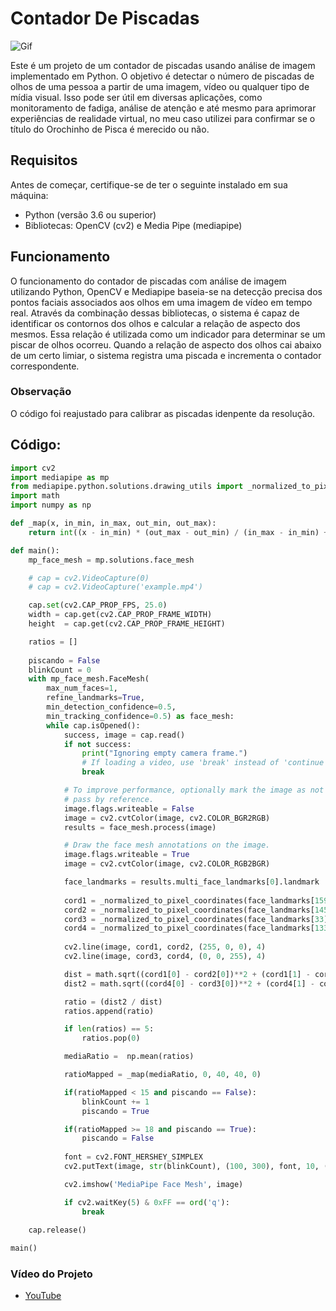 # Contador De Piscadas
![Gif](https://github.com/AntonioABLima/Contador-De-Piscadas/blob/main/Media/MainGif.gif?raw=true)

Este é um projeto de um contador de piscadas usando análise de imagem implementado em Python. O objetivo é detectar o número de piscadas de olhos de uma pessoa a partir de uma imagem, vídeo ou qualquer tipo de mídia visual. Isso pode ser útil em diversas aplicações, como monitoramento de fadiga, análise de atenção e até mesmo para aprimorar experiências de realidade virtual, no meu caso utilizei para confirmar se o título do Orochinho de Pisca é merecido ou não.

## Requisitos
Antes de começar, certifique-se de ter o seguinte instalado em sua máquina:
- Python (versão 3.6 ou superior)
- Bibliotecas: OpenCV (cv2) e Media Pipe (mediapipe)

## Funcionamento
O funcionamento do contador de piscadas com análise de imagem utilizando Python, OpenCV e Mediapipe baseia-se na detecção precisa dos pontos faciais associados aos olhos em uma imagem de vídeo em tempo real. Através da combinação dessas bibliotecas, o sistema é capaz de identificar os contornos dos olhos e calcular a relação de aspecto dos mesmos. Essa relação é utilizada como um indicador para determinar se um piscar de olhos ocorreu. Quando a relação de aspecto dos olhos cai abaixo de um certo limiar, o sistema registra uma piscada e incrementa o contador correspondente. 
### Observação
O código foi reajustado para calibrar as piscadas idenpente da resolução.

## Código:
```python
import cv2
import mediapipe as mp
from mediapipe.python.solutions.drawing_utils import _normalized_to_pixel_coordinates
import math
import numpy as np

def _map(x, in_min, in_max, out_min, out_max):
    return int((x - in_min) * (out_max - out_min) / (in_max - in_min) + out_min)

def main():
    mp_face_mesh = mp.solutions.face_mesh

    # cap = cv2.VideoCapture(0)
    # cap = cv2.VideoCapture('example.mp4')

    cap.set(cv2.CAP_PROP_FPS, 25.0)
    width = cap.get(cv2.CAP_PROP_FRAME_WIDTH)
    height  = cap.get(cv2.CAP_PROP_FRAME_HEIGHT)

    ratios = []
    
    piscando = False
    blinkCount = 0
    with mp_face_mesh.FaceMesh(
        max_num_faces=1,
        refine_landmarks=True,
        min_detection_confidence=0.5,
        min_tracking_confidence=0.5) as face_mesh:
        while cap.isOpened():
            success, image = cap.read()
            if not success:
                print("Ignoring empty camera frame.")
                # If loading a video, use 'break' instead of 'continue'.
                break

            # To improve performance, optionally mark the image as not writeable to
            # pass by reference.
            image.flags.writeable = False
            image = cv2.cvtColor(image, cv2.COLOR_BGR2RGB)
            results = face_mesh.process(image)

            # Draw the face mesh annotations on the image.
            image.flags.writeable = True
            image = cv2.cvtColor(image, cv2.COLOR_RGB2BGR)

            face_landmarks = results.multi_face_landmarks[0].landmark
                
            cord1 = _normalized_to_pixel_coordinates(face_landmarks[159].x, face_landmarks[159].y, width, height)
            cord2 = _normalized_to_pixel_coordinates(face_landmarks[145].x, face_landmarks[145].y, width, height)
            cord3 = _normalized_to_pixel_coordinates(face_landmarks[33].x, face_landmarks[33].y, width, height)
            cord4 = _normalized_to_pixel_coordinates(face_landmarks[133].x, face_landmarks[133].y, width, height)
            
            cv2.line(image, cord1, cord2, (255, 0, 0), 4)
            cv2.line(image, cord3, cord4, (0, 0, 255), 4)

            dist = math.sqrt((cord1[0] - cord2[0])**2 + (cord1[1] - cord2[1])**2)
            dist2 = math.sqrt((cord4[0] - cord3[0])**2 + (cord4[1] - cord3[1])**2)

            ratio = (dist2 / dist)
            ratios.append(ratio)

            if len(ratios) == 5:
                ratios.pop(0)

            mediaRatio =  np.mean(ratios)

            ratioMapped = _map(mediaRatio, 0, 40, 40, 0)

            if(ratioMapped < 15 and piscando == False):
                blinkCount += 1
                piscando = True

            if(ratioMapped >= 18 and piscando == True):
                piscando = False
            
            font = cv2.FONT_HERSHEY_SIMPLEX
            cv2.putText(image, str(blinkCount), (100, 300), font, 10, (100, 0, 255), 5, cv2.LINE_AA)

            cv2.imshow('MediaPipe Face Mesh', image)

            if cv2.waitKey(5) & 0xFF == ord('q'):
                break
        
    cap.release()

main()
```
### Vídeo do Projeto
*   [YouTube](https://youtu.be/iftimDe8hzA)
